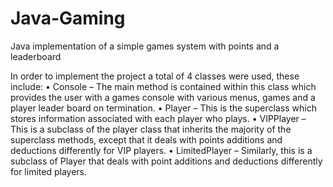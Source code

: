 # Java-Gaming
Java implementation of a simple games system with points and a leaderboard

In order to implement the project a total of 4 classes were used, these include:
• Console – The main method is contained within this class which provides the user with a games console with various menus, games and a player leader board on termination.
• Player – This is the superclass which stores information associated with each player who
plays.
• VIPPlayer – This is a subclass of the player class that inherits the majority of the
superclass methods, except that it deals with points additions and deductions differently
for VIP players.
• LimitedPlayer – Similarly, this is a subclass of Player that deals with point additions and
deductions differently for limited players.
